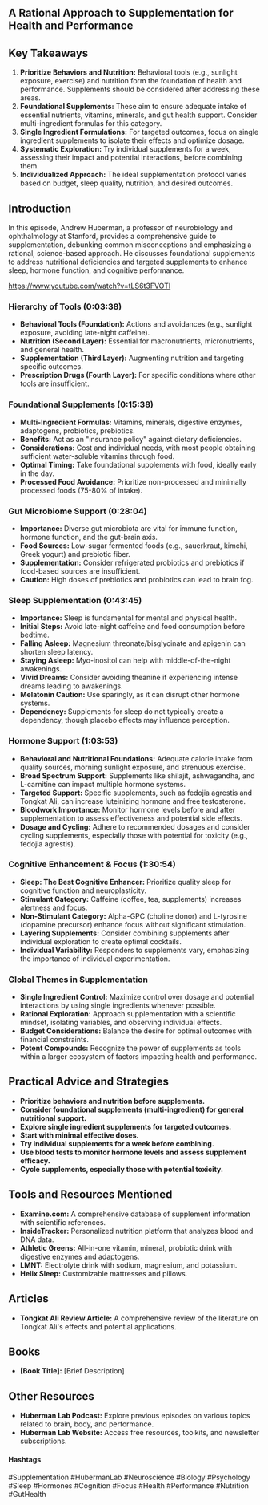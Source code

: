 ## A Rational Approach to Supplementation for Health and Performance

## Key Takeaways
1. **Prioritize Behaviors and Nutrition:**  Behavioral tools (e.g., sunlight exposure, exercise) and nutrition form the foundation of health and performance. Supplements should be considered after addressing these areas.
2. **Foundational Supplements:**  These aim to ensure adequate intake of essential nutrients, vitamins, minerals, and gut health support. Consider multi-ingredient formulas for this category.
3. **Single Ingredient Formulations:**  For targeted outcomes, focus on single ingredient supplements to isolate their effects and optimize dosage.
4. **Systematic Exploration:**  Try individual supplements for a week, assessing their impact and potential interactions, before combining them.
5. **Individualized Approach:**  The ideal supplementation protocol varies based on budget, sleep quality, nutrition, and desired outcomes.

## Introduction
In this episode, Andrew Huberman, a professor of neurobiology and ophthalmology at Stanford, provides a comprehensive guide to supplementation, debunking common misconceptions and emphasizing a rational, science-based approach.  He discusses foundational supplements to address nutritional deficiencies and targeted supplements to enhance sleep, hormone function, and cognitive performance.  

https://www.youtube.com/watch?v=tLS6t3FVOTI

### Hierarchy of Tools (0:03:38)
- **Behavioral Tools (Foundation):**  Actions and avoidances (e.g., sunlight exposure, avoiding late-night caffeine).
- **Nutrition (Second Layer):**  Essential for macronutrients, micronutrients, and general health.
- **Supplementation (Third Layer):**  Augmenting nutrition and targeting specific outcomes.
- **Prescription Drugs (Fourth Layer):**  For specific conditions where other tools are insufficient.

### Foundational Supplements (0:15:38)
- **Multi-Ingredient Formulas:** Vitamins, minerals, digestive enzymes, adaptogens, probiotics, prebiotics.
- **Benefits:** Act as an "insurance policy" against dietary deficiencies.
- **Considerations:** Cost and individual needs, with most people obtaining sufficient water-soluble vitamins through food.
- **Optimal Timing:** Take foundational supplements with food, ideally early in the day.
- **Processed Food Avoidance:**  Prioritize non-processed and minimally processed foods (75-80% of intake).

### Gut Microbiome Support (0:28:04)
- **Importance:**  Diverse gut microbiota are vital for immune function, hormone function, and the gut-brain axis.
- **Food Sources:** Low-sugar fermented foods (e.g., sauerkraut, kimchi, Greek yogurt) and prebiotic fiber.
- **Supplementation:**  Consider refrigerated probiotics and prebiotics if food-based sources are insufficient.
- **Caution:**  High doses of prebiotics and probiotics can lead to brain fog.

### Sleep Supplementation (0:43:45)
- **Importance:**  Sleep is fundamental for mental and physical health.
- **Initial Steps:**  Avoid late-night caffeine and food consumption before bedtime.
- **Falling Asleep:**  Magnesium threonate/bisglycinate and apigenin can shorten sleep latency.
- **Staying Asleep:**  Myo-inositol can help with middle-of-the-night awakenings.
- **Vivid Dreams:**  Consider avoiding theanine if experiencing intense dreams leading to awakenings.
- **Melatonin Caution:**  Use sparingly, as it can disrupt other hormone systems.
- **Dependency:**  Supplements for sleep do not typically create a dependency, though placebo effects may influence perception.

### Hormone Support (1:03:53)
- **Behavioral and Nutritional Foundations:**  Adequate calorie intake from quality sources, morning sunlight exposure, and strenuous exercise.
- **Broad Spectrum Support:** Supplements like shilajit, ashwagandha, and L-carnitine can impact multiple hormone systems.
- **Targeted Support:**  Specific supplements, such as fedojia agrestis and Tongkat Ali, can increase luteinizing hormone and free testosterone.
- **Bloodwork Importance:**  Monitor hormone levels before and after supplementation to assess effectiveness and potential side effects.
- **Dosage and Cycling:**  Adhere to recommended dosages and consider cycling supplements, especially those with potential for toxicity (e.g., fedojia agrestis).

### Cognitive Enhancement & Focus (1:30:54)
- **Sleep:  The Best Cognitive Enhancer:**  Prioritize quality sleep for cognitive function and neuroplasticity.
- **Stimulant Category:**  Caffeine (coffee, tea, supplements) increases alertness and focus.
- **Non-Stimulant Category:**  Alpha-GPC (choline donor) and L-tyrosine (dopamine precursor) enhance focus without significant stimulation.
- **Layering Supplements:**  Consider combining supplements after individual exploration to create optimal cocktails.
- **Individual Variability:**  Responders to supplements vary, emphasizing the importance of individual experimentation.

### Global Themes in Supplementation
- **Single Ingredient Control:**  Maximize control over dosage and potential interactions by using single ingredients whenever possible.
- **Rational Exploration:**  Approach supplementation with a scientific mindset, isolating variables, and observing individual effects.
- **Budget Considerations:**  Balance the desire for optimal outcomes with financial constraints.
- **Potent Compounds:**  Recognize the power of supplements as tools within a larger ecosystem of factors impacting health and performance. 

## Practical Advice and Strategies
- **Prioritize behaviors and nutrition before supplements.**
- **Consider foundational supplements (multi-ingredient) for general nutritional support.**
- **Explore single ingredient supplements for targeted outcomes.**
- **Start with minimal effective doses.**
- **Try individual supplements for a week before combining.**
- **Use blood tests to monitor hormone levels and assess supplement efficacy.**
- **Cycle supplements, especially those with potential toxicity.**

## Tools and Resources Mentioned
- **Examine.com:**  A comprehensive database of supplement information with scientific references.
- **InsideTracker:**  Personalized nutrition platform that analyzes blood and DNA data.
- **Athletic Greens:**  All-in-one vitamin, mineral, probiotic drink with digestive enzymes and adaptogens.
- **LMNT:**  Electrolyte drink with sodium, magnesium, and potassium.
- **Helix Sleep:**  Customizable mattresses and pillows.

## Articles
- **Tongkat Ali Review Article:**  A comprehensive review of the literature on Tongkat Ali's effects and potential applications.

## Books
- **[Book Title]:**  [Brief Description]

## Other Resources
- **Huberman Lab Podcast:**  Explore previous episodes on various topics related to brain, body, and performance.
- **Huberman Lab Website:**  Access free resources, toolkits, and newsletter subscriptions.

#### Hashtags
#Supplementation #HubermanLab #Neuroscience #Biology #Psychology #Sleep #Hormones #Cognition #Focus #Health #Performance #Nutrition #GutHealth 

